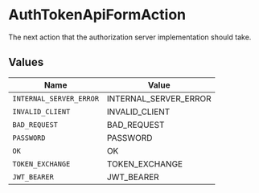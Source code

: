 # AuthTokenApiFormAction

The next action that the authorization server implementation should take.


## Values

| Name                    | Value                   |
| ----------------------- | ----------------------- |
| `INTERNAL_SERVER_ERROR` | INTERNAL_SERVER_ERROR   |
| `INVALID_CLIENT`        | INVALID_CLIENT          |
| `BAD_REQUEST`           | BAD_REQUEST             |
| `PASSWORD`              | PASSWORD                |
| `OK`                    | OK                      |
| `TOKEN_EXCHANGE`        | TOKEN_EXCHANGE          |
| `JWT_BEARER`            | JWT_BEARER              |